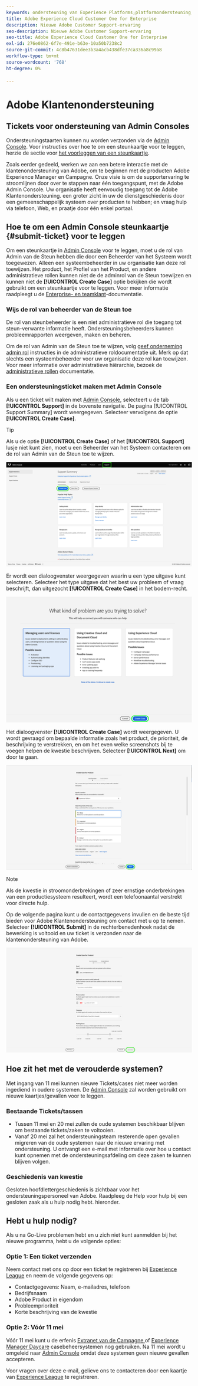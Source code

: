 ```yaml
---
keywords: ondersteuning van Experience Platforms;platformondersteuning;ondersteuning van intelligente services; klantenondersteuning; toewijzingssteun; rtcdp-ondersteuning; ondersteuningsticket verzenden;klantenondersteuning
title: Adobe Experience Cloud Customer One for Enterprise
description: Nieuwe Adobe Customer Support-ervaring
seo-description: Nieuwe Adobe Customer Support-ervaring
seo-title: Adobe Experience Cloud Customer One for Enterprise
exl-id: 276e0862-6f7e-491e-b63e-10a50b7238c2
source-git-commit: 4c8b47631dee3b3a4acb438dfe37ca336a8c99a8
workflow-type: tm+mt
source-wordcount: '768'
ht-degree: 0%

---
```


# Adobe Klantenondersteuning

## Tickets voor ondersteuning van Admin Consoles

Ondersteuningstaarten kunnen nu worden verzonden via de [Admin Console](https://adminconsole.adobe.com/). Voor instructies over hoe te om een steunkaartje voor te leggen, herzie de sectie voor [het voorleggen van een steunkaartje](#submit-ticket).

Zoals eerder gedeeld, werken we aan een betere interactie met de klantenondersteuning van Adobe, om te beginnen met de producten Adobe Experience Manager en Campagne. Onze visie is om de supportervaring te stroomlijnen door over te stappen naar één toegangspunt, met de Adobe Admin Console. Uw organisatie heeft eenvoudig toegang tot de Adobe Klantenondersteuning. een groter zicht in uw de dienstgeschiedenis door een gemeenschappelijk systeem over producten te hebben; en vraag hulp via telefoon, Web, en praatje door één enkel portaal.

## Hoe te om een Admin Console steunkaartje {#submit-ticket} voor te leggen

Om een steunkaartje in [Admin Console](https://adminconsole.adobe.com/) voor te leggen, moet u de rol van Admin van de Steun hebben die door een Beheerder van het Systeem wordt toegewezen. Alleen een systeembeheerder in uw organisatie kan deze rol toewijzen. Het product, het Profiel van het Product, en andere administratieve rollen kunnen niet de de adminrol van de Steun toewijzen en kunnen niet de **[!UICONTROL Create Case]** optie bekijken die wordt gebruikt om een steunkaartje voor te leggen. Voor meer informatie raadpleegt u de [Enterprise- en teamklant](https://helpx.adobe.com/enterprise/using/support-and-expert-services.html)-documentatie.

### Wijs de rol van beheerder van de Steun toe

De rol van steunbeheerder is een niet administratieve rol die toegang tot steun-verwante informatie heeft. Ondersteuningsbeheerders kunnen probleemrapporten weergeven, maken en beheren.

Om de rol van Admin van de Steun toe te wijzen, volg [geef onderneming admin rol](https://helpx.adobe.com/enterprise/using/admin-roles.html#add-admin-teams) instructies in de administratieve roldocumentatie uit. Merk op dat slechts een systeembeheerder voor uw organisatie deze rol kan toewijzen. Voor meer informatie over administratieve hiërarchie, bezoek de [administratieve rollen](https://helpx.adobe.com/enterprise/admin-guide.html/enterprise/using/admin-roles.ug.html) documentatie.

### Een ondersteuningsticket maken met Admin Console

Als u een ticket wilt maken met [Admin Console](https://adminconsole.adobe.com/), selecteert u de tab **[!UICONTROL Support]** in de bovenste navigatie. De pagina [!UICONTROL Support Summary] wordt weergegeven. Selecteer vervolgens de optie **[!UICONTROL Create Case]**.

>[!TIP]
>
> Als u de optie **[!UICONTROL Create Case]** of het **[!UICONTROL Support]** lusje niet kunt zien, moet u een Beheerder van het Systeem contacteren om de rol van Admin van de Steun toe te wijzen.

![Tabblad Ondersteuning Admin Console](./assets/Support.png)

Er wordt een dialoogvenster weergegeven waarin u een type uitgave kunt selecteren. Selecteer het type uitgave dat het best uw probleem of vraag beschrijft, dan uitgezocht **[!UICONTROL Create Case]** in het bodem-recht.

![Probleem selecteren](./assets/select-case-type.png)

Het dialoogvenster **[!UICONTROL Create Case]** wordt weergegeven. U wordt gevraagd om bepaalde informatie zoals het product, de prioriteit, de beschrijving te verstrekken, en om het even welke screenshots bij te voegen helpen de kwestie beschrijven. Selecteer **[!UICONTROL Next]** om door te gaan.

![hoofdletter maken](./assets/create_case.png)

>[!NOTE]
>
> Als de kwestie in stroomonderbrekingen of zeer ernstige onderbrekingen van een productiesysteem resulteert, wordt een telefoonaantal verstrekt voor directe hulp.

Op de volgende pagina kunt u de contactgegevens invullen en de beste tijd bieden voor Adobe Klantenondersteuning om contact met u op te nemen. Selecteer **[!UICONTROL Submit]** in de rechterbenedenhoek nadat de bewerking is voltooid en uw ticket is verzonden naar de klantenondersteuning van Adobe.

![Verzendticket](./assets/submit_case.png)

## Hoe zit het met de verouderde systemen?

Met ingang van 11 mei kunnen nieuwe Tickets/cases niet meer worden ingediend in oudere systemen.  De [Admin Console](https://adminconsole.adobe.com/) zal worden gebruikt om nieuwe kaartjes/gevallen voor te leggen.

### Bestaande Tickets/tassen

* Tussen 11 mei en 20 mei zullen de oude systemen beschikbaar blijven om bestaande tickets/zaken te voltooien.
* Vanaf 20 mei zal het ondersteuningsteam resterende open gevallen migreren van de oude systemen naar de nieuwe ervaring met ondersteuning.  U ontvangt een e-mail met informatie over hoe u contact kunt opnemen met de ondersteuningsafdeling om deze zaken te kunnen blijven volgen.

### Geschiedenis van kwestie

Gesloten hoofdlettergeschiedenis is zichtbaar voor het ondersteuningspersoneel van Adobe.  Raadpleeg de Help voor hulp bij een gesloten zaak als u hulp nodig hebt. hieronder.

## Hebt u hulp nodig?

Als u na Go-Live problemen hebt en u zich niet kunt aanmelden bij het nieuwe programma, hebt u de volgende opties:

### Optie 1: Een ticket verzenden

Neem contact met ons op door een ticket te registreren bij [Experience League](https://experienceleague.adobe.com/?support-solution=General#support) en neem de volgende gegevens op:

* Contactgegevens: Naam, e-mailadres, telefoon
* Bedrijfsnaam
* Adobe Product in eigendom
* Probleemprioriteit
* Korte beschrijving van de kwestie

### Optie 2: Vóór 11 mei

Vóór 11 mei kunt u de erfenis [Extranet van de Campagne ](https://support.neolane.net/webApp/extranetLogin) of [Experience Manager Daycare](https://daycare.day.com/home.html) casebeheersystemen nog gebruiken.  Na 11 mei wordt u omgeleid naar [Admin Console](https://adminconsole.adobe.com/) omdat deze systemen geen nieuwe gevallen accepteren.

Voor vragen over deze e-mail, gelieve ons te contacteren door een kaartje van [Experience League](https://experienceleague.adobe.com/?support-solution=General#support) te registreren.
